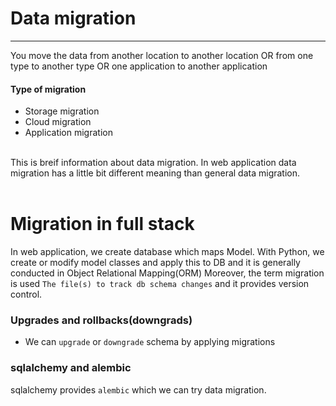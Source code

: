# Data migration
-----------------------------------
You move the data from another location to another location OR from one type to another type OR one application to another application

#### Type of migration
- Storage migration
- Cloud migration
- Application migration

<br/>
This is breif information about data migration. In web application data migration has a little bit different meaning than general data migration.
<br/><br/>

# Migration in full stack <br/>
In web application, we create database which maps Model. With Python, we create or modify model classes and apply this to DB and it is generally conducted in Object Relational Mapping(ORM)
Moreover, the term migration is used `The file(s) to track db schema changes` and it provides version control.

### Upgrades and rollbacks(downgrads)
- We can `upgrade` or `downgrade` schema by applying migrations

### sqlalchemy and alembic
sqlalchemy provides `alembic` which we can try data migration.
